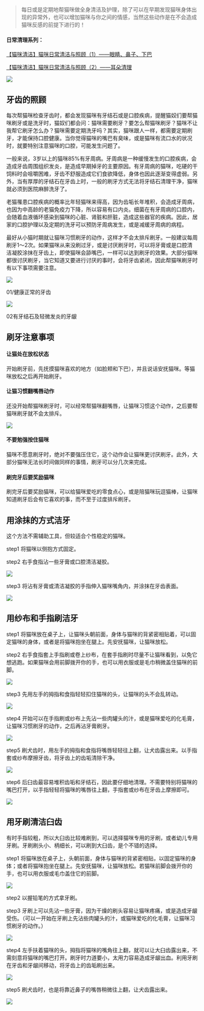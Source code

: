 > 每日或是定期地帮猫咪做全身清洁及护理，除了可以在早期发现猫咪身体出现的异常外，也可以增加猫咪与你之间的情感，当然这些动作是在不会造成猫咪反感的前提下进行的！



#### 日常清理系列：

[【猫咪清洁】猫咪日常清洁与照顾（1）——眼睛、鼻子、下巴](https://mp.weixin.qq.com/s?__biz=MzUyNTEwNDg4OQ==&mid=2247484872&idx=1&sn=7f549064998764eb6d38e96c9299c076&chksm=fa22665ecd55ef48a5c85f134326814168bba6b85cb08a5d201e7631cfe6820f19651b578474&scene=21#wechat_redirect)

[【猫咪清洁】猫咪日常清洁与照顾（2）——耳朵清理](https://mp.weixin.qq.com/s?__biz=MzUyNTEwNDg4OQ==&mid=2247484887&idx=1&sn=93f7d38094bdb7dd317093fd2bfcda6e&chksm=fa226641cd55ef572edf526ae8c14d58f4f2264cccd1a0ad6d19ac69eca6ff86aa6ab3b2b18d&scene=21#wechat_redirect)



![](https://mmbiz.qpic.cn/mmbiz_jpg/mLA9xDdPFPU15vChujv1O2DcGHAqnraRFDLWnibRymUfTfyYbuU4lE5D3ffVLGAZyVObuicPWnH8bvRrrbnnOakQ/640?wx_fmt=jpeg&tp=webp&wxfrom=5&wx_lazy=1&wx_co=1)



## 牙齿的照顾



每次帮猫咪检查牙齿时，都会发现猫咪有牙结石或是口腔疾病，提醒猫奴们要帮猫咪刷牙或是洗牙时，猫奴们都会问：猫咪需要刷牙？要怎么帮猫咪刷牙？猫咪不让我帮它刷牙怎么办？猫咪需要定期洗牙吗？其实，猫咪跟人一样，都需要定期刷牙，才能保持口腔健康。当你觉得猫咪的嘴巴有臭味，或是猫咪有流口水的状况时，就要特别注意猫咪的口腔，可能发生问题了。



一般来说，3岁以上的猫咪85%有牙周病。牙周病是一种缓慢发生的口腔疾病，会造成牙齿周围组织发炎，是造成早期掉牙的主要原因。有牙周病的猫咪，吃硬的干饲料时会咀嚼困难，牙齿不舒服造成它们食欲降低，身体也因此逐渐变得虚弱。另外，当有厚厚的牙结石在牙齿上时，一般的刷牙方式无法将牙结石清理干净，猫咪就必须到医院麻醉洗牙了。



老猫罹患口腔疾病的概率比年轻猫咪来得高，因为齿垢长年堆积，会造成牙周病，也因为中高龄的老猫免疫力下降，所以容易有口内炎。细菌在有牙周病的口腔内，会随着血液循环感染到猫咪的心脏、肾脏和肝脏，造成这些器官的疾病。因此，居家的口腔护理以及定期的洗牙可以预防牙周病发生，或是减缓牙周病的病程。



最好从小猫时期就让猫咪习惯刷牙的动作，这样才不会太排斥刷牙。一般建议每周刷牙1～2次。如果猫咪从来没刷过牙，或是讨厌刷牙时，可以将牙膏或是口腔清洁凝胶涂抹在牙齿上，即使猫咪会舔嘴巴，一样可以达到刷牙的效果。大部分猫咪都很讨厌刷牙，当它知道又要进行讨厌的事时，会将牙齿紧闭，因此帮猫咪刷牙时有以下事项需要注意。



![](https://mmbiz.qpic.cn/mmbiz_jpg/mLA9xDdPFPXIKbzuqyzvRYUOLkGeT6fyDibYXXbWvjToh8ANZu77W8p9aYddwz54dwSYZPBWvmIdP0109Gm03Vg/640?wx_fmt=jpeg&tp=webp&wxfrom=5&wx_lazy=1&wx_co=1)

01/健康正常的牙齿 



![](https://mmbiz.qpic.cn/mmbiz_jpg/mLA9xDdPFPXIKbzuqyzvRYUOLkGeT6fyH3OC17LrQTvuLnC98R5hdyvseLUEwREtaAQcUNCHlHsj5vk27Ek2Nw/640?wx_fmt=jpeg&tp=webp&wxfrom=5&wx_lazy=1&wx_co=1)

02有牙结石及轻微发炎的牙龈





## 刷牙注意事项



#### 让猫处在放松状态 



开始刷牙前，先抚摸猫咪喜欢的地方（如脸颊和下巴），并且说话安抚猫咪。等猫咪放松之后再开始刷牙。





#### 让猫习惯翻嘴唇动作 



还没开始帮猫咪刷牙时，可以经常帮猫咪翻嘴唇，让猫咪习惯这个动作，之后要帮猫咪刷牙就不会太排斥。




![](https://mmbiz.qpic.cn/mmbiz_jpg/mLA9xDdPFPXIKbzuqyzvRYUOLkGeT6fyD8JK9YkvmGR2TQcISpRfsNCYd5ZH2qyV7bceibOvmRiaXYgpTVusaS9A/640?wx_fmt=jpeg&tp=webp&wxfrom=5&wx_lazy=1&wx_co=1)




#### 不要勉强按住猫咪 



猫咪不愿意刷牙时，绝对不要强压住它，这个动作会让猫咪更讨厌刷牙。此外，大部分猫咪无法长时间做同样的事情，刷牙可以分几次来完成。





#### 刷完牙后要奖励猫咪 



刷完牙后要奖励猫咪，可以给猫咪爱吃的零食点心，或是陪猫咪玩逗猫棒，让猫咪知道刷牙后会有它喜欢的事，而不至于过度排斥刷牙。





## 用涂抹的方式洁牙



这个方法不需辅助工具，但较适合个性稳定的猫咪。



step1 将猫咪以侧抱方式固定。



step2 右手食指沾一些牙膏或口腔清洁凝胶。



![](https://mmbiz.qpic.cn/mmbiz_jpg/mLA9xDdPFPXIKbzuqyzvRYUOLkGeT6fynTwHulZhCyAX0WNWIIPe8yW7IRf0S24HG4QKTV6FqnBia2bhbVxDuXQ/640?wx_fmt=jpeg&tp=webp&wxfrom=5&wx_lazy=1&wx_co=1)



step3 将沾有牙膏或清洁凝胶的手指伸入猫咪嘴角内，并涂抹在牙齿表面。



![](https://mmbiz.qpic.cn/mmbiz_jpg/mLA9xDdPFPXIKbzuqyzvRYUOLkGeT6fyhBaH8CYGLaBfhWKNTzpD2Mf0XTUuE9SeytyXmicRrv18BdEs1hRia5Fg/640?wx_fmt=jpeg&tp=webp&wxfrom=5&wx_lazy=1&wx_co=1)





## 用纱布和手指刷洁牙



step1 将猫咪放在桌子上，让猫咪头朝前面，身体与猫咪的背紧密相贴着，可以固定猫咪的身体，或者是将猫咪抱坐在腿上。先安抚猫咪，让猫咪放松。



step2 右手食指套上手指刷或卷上纱布，在套手指刷时尽量不让猫咪看到，以免它想逃跑。如果猫咪会用前脚拨开你的手，也可以用衣服或是毛巾稍微盖住猫咪的前脚。



![](https://mmbiz.qpic.cn/mmbiz_jpg/mLA9xDdPFPXIKbzuqyzvRYUOLkGeT6fyhdWATlm3FgXYK9PTbleJt8K9GaEgHy1kXvmIdKicWXOJUsD3wsn4fMQ/640?wx_fmt=jpeg&tp=webp&wxfrom=5&wx_lazy=1&wx_co=1)



step3 先用左手的拇指和食指轻轻扣住猫咪的头，让猫咪的头不会乱转动。



![](https://mmbiz.qpic.cn/mmbiz_jpg/mLA9xDdPFPXIKbzuqyzvRYUOLkGeT6fyvlibuJiafuOqen6rYuMMy51lHtsl4c2l16avSzxXDHj7sMIeyXI97eJA/640?wx_fmt=jpeg&tp=webp&wxfrom=5&wx_lazy=1&wx_co=1)



step4 开始可以在手指刷或纱布上先沾一些肉罐头的汁，或是猫咪爱吃的化毛膏，让猫咪习惯刷牙的动作，之后再沾牙膏刷牙。



![](https://mmbiz.qpic.cn/mmbiz_jpg/mLA9xDdPFPXIKbzuqyzvRYUOLkGeT6fyTJOb5qZBWz4VKIr8B9POEHOKTgp1cSU2nCnryjoakz4wqefONKP4Rw/640?wx_fmt=jpeg&tp=webp&wxfrom=5&wx_lazy=1&wx_co=1)



step5 刷犬齿时，用左手的拇指和食指将嘴唇轻轻往上翻，让犬齿露出来。以手指套或纱布摩擦牙齿，将牙齿上的齿垢清除干净。



![](https://mmbiz.qpic.cn/mmbiz_jpg/mLA9xDdPFPXIKbzuqyzvRYUOLkGeT6fyjNS8ibq6KbibeicNdweWUsK3cnR7BhtXJDibMe6M9bZLscwxbiabuB2f8Dw/640?wx_fmt=jpeg&tp=webp&wxfrom=5&wx_lazy=1&wx_co=1)



step6 后臼齿最容易堆积齿垢和牙结石，因此要仔细地清理。不需要特别将猫咪的嘴巴打开，以手指轻轻将猫咪的嘴唇往上翻，手指套或纱布在牙齿上摩擦即可。



![](https://mmbiz.qpic.cn/mmbiz_jpg/mLA9xDdPFPXIKbzuqyzvRYUOLkGeT6fyxJBF1xkqKicmBiarECdsS3BPDECkYBbTDSpRLEetkv8CanvwsJiaoEzaA/640?wx_fmt=jpeg&tp=webp&wxfrom=5&wx_lazy=1&wx_co=1)





## 用牙刷清洁臼齿



有时手指较粗，所以大臼齿比较难刷到，可以选择猫咪专用的牙刷，或者幼儿专用牙刷。牙刷刷头小、柄细长，可以刷到大臼齿，是个不错的选择。



step1 将猫咪放在桌子上，头朝前面，身体与猫咪的背紧密相贴，以固定猫咪的身体；或者将猫咪抱坐在腿上。先安抚猫咪，让猫咪放松。若猫咪前脚会拨开你的手，也可以用衣服或毛巾盖住它的前脚。



![](https://mmbiz.qpic.cn/mmbiz_jpg/mLA9xDdPFPXIKbzuqyzvRYUOLkGeT6fyPWxF7quibKYpyv0lA1Hc7sCoWy13oarTmMFBmlxe5PP5YawEZfKEEcw/640?wx_fmt=jpeg&tp=webp&wxfrom=5&wx_lazy=1&wx_co=1)



step2 以握铅笔的方式拿牙刷。



step3 牙刷上可以先沾一些牙膏，因为干燥的刷头容易让猫咪疼痛，或是造成牙龈受伤。（可以一开始在牙刷上先沾些肉罐头的汁，或猫咪爱吃的化毛膏，让猫咪习惯刷牙的动作。）



![](https://mmbiz.qpic.cn/mmbiz_jpg/mLA9xDdPFPXIKbzuqyzvRYUOLkGeT6fyPChPpUweyVMpNZI9qxTLibpzgx1GGnYyhdkroibwYl01WHibUxjI4J6wQ/640?wx_fmt=jpeg&tp=webp&wxfrom=5&wx_lazy=1&wx_co=1)



step4 左手扶着猫咪的头，拇指将猫咪的嘴角往上翻，就可以让大臼齿露出来，不需刻意将猫咪的嘴巴打开。刷牙时力道要小，太用力容易造成牙龈出血。利用牙刷在牙齿和牙龈间移动，将牙齿上的齿垢刷出来。



![](https://mmbiz.qpic.cn/mmbiz_jpg/mLA9xDdPFPXIKbzuqyzvRYUOLkGeT6fyibbl0Q3wlwmliaSIffZP4bHEiamaHqjicm3pZ9xI9Yn33vJL7clWXIjh9g/640?wx_fmt=jpeg&tp=webp&wxfrom=5&wx_lazy=1&wx_co=1)



step5 刷犬齿时，也是将靠近鼻子的嘴唇稍微往上翻，让犬齿露出来。



![](https://mmbiz.qpic.cn/mmbiz_jpg/mLA9xDdPFPXIKbzuqyzvRYUOLkGeT6fyHnSWD4rePCZOjcreicND0d0iano9xOxlMhzcs1H7CywkZQrMqsSb9PMg/640?wx_fmt=jpeg&tp=webp&wxfrom=5&wx_lazy=1&wx_co=1)